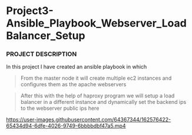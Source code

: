 # Project3-Ansible_Playbook_Webserver_LoadBalancer_Setup

### PROJECT DESCRIPTION

In this project I have created an ansible playbook in which 

> From the master node it will create multiple ec2 instances and configures them as the apache webservers

> After this with the help of haproxy program we will setup a load balancer in a different instance and dynamically set the backend ips to the webserver public ips here 


https://user-images.githubusercontent.com/64367344/162576422-65434d94-6dfe-4026-9749-6bbbbdbf47a5.mp4

